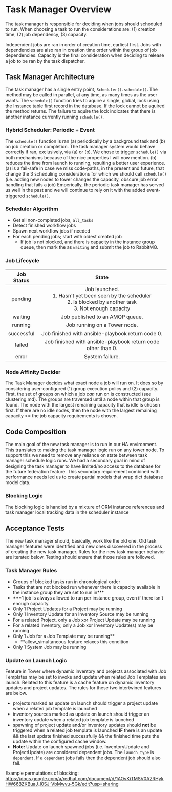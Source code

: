 # Task Manager Overview

The task manager is responsible for deciding when jobs should scheduled to run. When choosing a task to run the considerations are: (1) creation time, (2) job dependency, (3) capacity.

Independent jobs are ran in order of creation time, earliest first. Jobs with dependencies are also ran in creation time order within the group of job dependencies. Capacity is the final consideration when deciding to release a job to be ran by the task dispatcher.

## Task Manager Architecture

The task manager has a single entry point, `Scheduler().schedule()`. The method may be called in parallel, at any time, as many times as the user wants. The `schedule()` function tries to aquire a single, global, lock using the Instance table first record in the database. If the lock cannot be aquired the method returns. The failure to aquire the lock indicates that there is another instance currently running `schedule()`.

### Hybrid Scheduler: Periodic + Event 
The `schedule()` function is ran (a) periodically by a background task and (b) on job creation or completion. The task manager system would behave correctly if ran, exclusively, via (a) or (b). We chose to trigger `schedule()` via both mechanisms because of the nice properties I will now mention. (b) reduces the time from launch to running, resulting a better user experience. (a) is a fail-safe in case we miss code-paths, in the present and future, that change the 3 scheduling considerations for which we should call `schedule()` (i.e. adding new nodes to tower changes the capacity, obscure job error handling that fails a job)
 Emperically, the periodic task manager has served us well in the past and we will continue to rely on it with the added event-triggered `schedule()`.
 
### Scheduler Algorithm
 * Get all non-completed jobs, `all_tasks`
 * Detect finished workflow jobs
 * Spawn next workflow jobs if needed
 * For each pending jobs; start with oldest created job
   * If job is not blocked, and there is capacity in the instance group queue, then mark the as `waiting` and submit the job to RabbitMQ.
 
### Job Lifecycle
| Job Status |                                                       State                                                      |
|:----------:|:------------------------------------------------------------------------------------------------------------------:|
| pending    | Job launched.  <br>1. Hasn't yet been seen by the scheduler <br>2. Is blocked by another task <br>3. Not enough capacity |
| waiting    | Job published to an AMQP queue.
| running    | Job running on a Tower node.
| successful | Job finished with ansible-playbook return code 0.                                                                  |
| failed     | Job finished with ansible-playbook return code other than 0.                                                       |
| error      | System failure.                                                                                                    |
### Node Affinity Decider
The Task Manager decides what exact node a job will run on. It does so by considering user-configured (1) group execution policy and (2) capacity. First, the set of groups on which a job _can_ run on is constructed (see clustering.md). The groups are traversed until a node within that group is found. The node with the largest remaining capacity that is idle is chosen first. If there are no idle nodes, then the node with the largest remaining capacity >= the job capacity requirements is chosen.

## Code Composition
The main goal of the new task manager is to run in our HA environment. This translates to making the task manager logic run on any tower node. To support this we need to remove any reliance on state between task manager schedule logic runs. We had a secondary goal in mind of designing the task manager to have limited/no access to the database for the future federation feature. This secondary requirement combined with performance needs led us to create partial models that wrap dict database model data.

### Blocking Logic
The blocking logic is handled by a mixture of ORM instance references and task manager local tracking data in the scheduler instance

## Acceptance Tests

The new task manager should, basically, work like the old one. Old task manager features were identified and new ones discovered in the process of creating the new task manager. Rules for the new task manager behavior are iterated below. Testing should ensure that those rules are followed.

### Task Manager Rules
* Groups of blocked tasks run in chronological order
* Tasks that are not blocked run whenever there is capacity available in the instance group they are set to run in***
 * ***1 job is always allowed to run per instance group, even if there isn't enough capacity.
* Only 1 Project Updates for a Project may be running
* Only 1 Inventory Update for an Inventory Source may be running
* For a related Project, only a Job xor Project Update may be running
* For a related Inventory, only a Job xor Inventory Update(s) may be running
* Only 1 Job for a Job Template may be running**
  * **allow_simultaneous feature relaxes this condition
* Only 1 System Job may be running

### Update on Launch Logic
Feature in Tower where dynamic inventory and projects associated with Job Templates may be set to invoke and update when related Job Templates are launch. Related to this feature is a cache feature on dynamic inventory updates and project updates. The rules for these two intertwined features are below.
* projects marked as update on launch should trigger a project update when a related job template is launched
* inventory sources marked as update on launch should trigger an inventory update when a related job template is launched
* spawning of project update and/or inventory updates should **not** be triggered when a related job template is launched **IF** there is an update && the last update finished successfully && the finished time puts the update within the configured cache window.
* **Note:** Update on launch spawned jobs (i.e. InventoryUpdate and ProjectUpdate) are considered dependent jobs. The `launch_type` is `dependent`. If a `dependent` jobs fails then the dependent job should also fail.

Example permutations of blocking: https://docs.google.com/a/redhat.com/document/d/1AOvKiTMSV0A2RHykHW66BZKBuaJ_l0SJ-VbMwvu-5Gk/edit?usp=sharing
